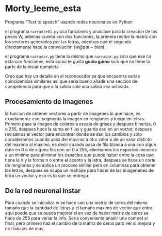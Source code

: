 # Morty_leeme_esta
Programa "Text to speech" usando redes neuronales en Python 

el programa `narrador01.py` usa funciones y unaclase para la creacion de los pesos W, ademas cuenta con dos funciones, la primera recibe la matriz con los vectores generados por las letras, mientras que el segundo directamente hace la convolución ($w @ pat - bias$).

el programa `narrador.py` tiene lo mismo que `narrador.py` solo que ese no esta con funciones, esta como te gusta **guiño guiño** solo que no tiene la parte de la instar completa

Creo que hay un detalle en el reconocedor ya que encuentra varias coincidencias similares asi que seria bueno añadir una seccion de competencia para que a la salida solo una salida sea activada.

## Procesamiento de imagenes
la funcion de obtener vectores a partir de imagenes lo que hace, es exactamente eso, segmenta la imagen en renglones y luego en letras.
Primero pasa la imagen de colores a escala de grises y despues binariza, 0 o 255, despues hace la suma en filas y guarda eso en un vector, despues revisamos el vector para encontrar donde se dan los cambios y solo consideramos cuando pasa del maximo a otro valor o de un valor distinto del maximo al maximo, es decir cuando pasa de fila blanca a una con algun dato en 0 o de alguna fila con un 0 a 255, eliminamos los espacios menores a un minimo para aliminar los espacios que puede haber entre la cosa que tiene la ñ y la forma n o entre el acento y la letra, despues se hace un corte de renglones y se aplica un proceso similar pero en columnas para obtener las letras, despues se ocupa un reshape para hacer de las imagenenes de letra un vector y eso es lo que se entrega.

## De la red neuronal instar
Para cuando se inicializa w se hace con una matriz de ceros del mismo tamaño que la cantidad de letras y el tamaño maximo de vector que entro, aqui puede que se pueda mejorar si en vez de hacer matriz de ceros se hace de 255 para variar la info.
Seria conveniente añadir una compet al final, pero primero haz el cambio de la matriz de ceros para ver si mejora y no trabajes de mas.
